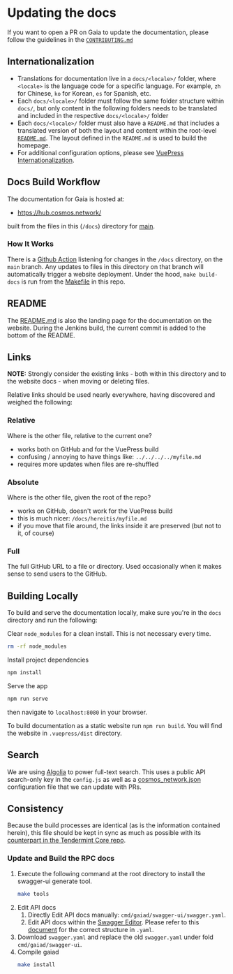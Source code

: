 <!--
parent:
  order: false
-->

# Updating the docs

If you want to open a PR on Gaia to update the documentation, please follow the guidelines in the [`CONTRIBUTING.md`](https://github.com/cosmos/gaia/tree/main/CONTRIBUTING.md)

## Internationalization

- Translations for documentation live in a `docs/<locale>/` folder, where `<locale>` is the language code for a specific language. For example, `zh` for Chinese, `ko` for Korean, `es` for Spanish, etc.
- Each `docs/<locale>/` folder must follow the same folder structure within `docs/`, but only content in the following folders needs to be translated and included in the respective `docs/<locale>/` folder
- Each `docs/<locale>/` folder must also have a `README.md` that includes a translated version of both the layout and content within the root-level [`README.md`](https://github.com/cosmos/cosmos-sdk/tree/master/docs/README.md). The layout defined in the `README.md` is used to build the homepage.
- For additional configuration options, please see [VuePress Internationalization](https://vuepress.vuejs.org/guide/i18n.html).

## Docs Build Workflow

The documentation for Gaia is hosted at:

- https://hub.cosmos.network/

built from the files in this (`/docs`) directory for [main](https://github.com/cosmos/gaia/tree/main/docs).

### How It Works

There is a [Github Action](https://github.com/cosmos/gaia/blob/main/.github/workflows/docs.yml)
listening for changes in the `/docs` directory, on the `main` branch.
Any updates to files in this directory on that branch will automatically
trigger a website deployment. Under the hood, `make build-docs` is run from the
[Makefile](https://github.com/cosmos/gaia/blob/main/Makefile) in this repo.

## README

The [README.md](./README.md) is also the landing page for the documentation
on the website. During the Jenkins build, the current commit is added to the bottom
of the README.

## Links

**NOTE:** Strongly consider the existing links - both within this directory
and to the website docs - when moving or deleting files.

Relative links should be used nearly everywhere, having discovered and weighed the following:

### Relative

Where is the other file, relative to the current one?

- works both on GitHub and for the VuePress build
- confusing / annoying to have things like: `../../../../myfile.md`
- requires more updates when files are re-shuffled

### Absolute

Where is the other file, given the root of the repo?

- works on GitHub, doesn't work for the VuePress build
- this is much nicer: `/docs/hereitis/myfile.md`
- if you move that file around, the links inside it are preserved (but not to it, of course)

### Full

The full GitHub URL to a file or directory. Used occasionally when it makes sense
to send users to the GitHub.

## Building Locally

To build and serve the documentation locally, make sure you're in the `docs` directory and run the following:

Clear `node_modules` for a clean install. This is not necessary every time.
```bash
rm -rf node_modules
```

Install project dependencies
```bash
npm install
```

Serve the app
```bash
npm run serve
```
then navigate to `localhost:8080` in your browser.

To build documentation as a static website run `npm run build`. You will find the website in `.vuepress/dist` directory.

## Search

We are using [Algolia](https://www.algolia.com) to power full-text search. This uses a public API search-only key in the `config.js` as well as a [cosmos_network.json](https://github.com/algolia/docsearch-configs/blob/master/configs/cosmos_network.json) configuration file that we can update with PRs.

## Consistency

Because the build processes are identical (as is the information contained herein), this file should be kept in sync as
much as possible with its [counterpart in the Tendermint Core repo](https://github.com/tendermint/tendermint/blob/master/docs/DOCS_README.md).

### Update and Build the RPC docs

1. Execute the following command at the root directory to install the swagger-ui generate tool.
   ```bash
   make tools
   ```
2. Edit API docs
   1. Directly Edit API docs manually: `cmd/gaiad/swagger-ui/swagger.yaml`.
   2. Edit API docs within the [Swagger Editor](https://editor.swagger.io/). Please refer to this [document](https://swagger.io/docs/specification/2-0/basic-structure/) for the correct structure in `.yaml`.
3. Download `swagger.yaml` and replace the old `swagger.yaml` under fold `cmd/gaiad/swagger-ui`.
4. Compile gaiad
   ```bash
   make install
   ```
